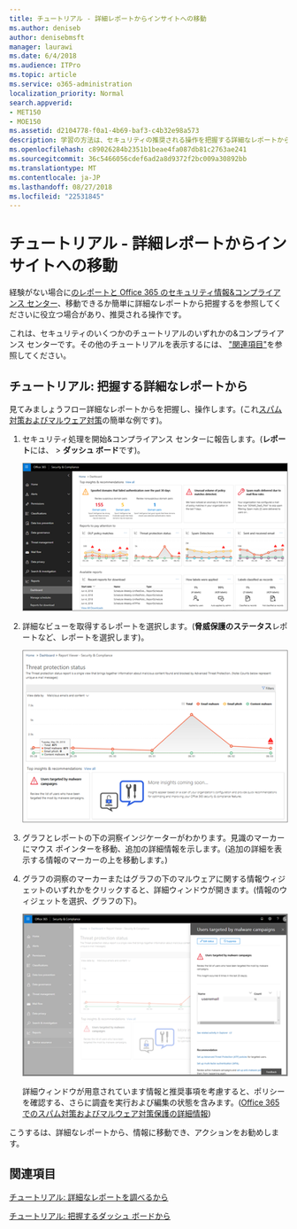 ```yaml
---
title: チュートリアル - 詳細レポートからインサイトへの移動
ms.author: deniseb
author: denisebmsft
manager: laurawi
ms.date: 6/4/2018
ms.audience: ITPro
ms.topic: article
ms.service: o365-administration
localization_priority: Normal
search.appverid:
- MET150
- MOE150
ms.assetid: d2104778-f0a1-4b69-baf3-c4b32e98a573
description: 学習の方法は、セキュリティの推奨される操作を把握する詳細なレポートから移動することができます&amp;コンプライアンス センターです。
ms.openlocfilehash: c89026284b2351b1beae4fa087db81c2763ae241
ms.sourcegitcommit: 36c5466056cdef6ad2a8d9372f2bc009a30892bb
ms.translationtype: MT
ms.contentlocale: ja-JP
ms.lasthandoff: 08/27/2018
ms.locfileid: "22531845"
---
```

# <a name="walkthrough---from-a-detailed-report-to-an-insight"></a>チュートリアル - 詳細レポートからインサイトへの移動

経験がない場合に[のレポートと Office 365 のセキュリティ情報&amp;コンプライアンス センター](reports-and-insights-in-security-and-compliance.md)、移動できるか簡単に詳細なレポートから把握するを参照してくださいに役立つ場合があり、推奨される操作です。 
  
これは、セキュリティのいくつかのチュートリアルのいずれかの&amp;コンプライアンス センターです。その他のチュートリアルを表示するには、 ["関連項目"](#related-topics)を参照してください。 
  
## <a name="walkthrough-from-a-detailed-report-to-an-insight"></a>チュートリアル: 把握する詳細なレポートから

見てみましょうフロー詳細なレポートからを把握し、操作します。(これ[スパム対策およびマルウェア対策](anti-spam-and-anti-malware-protection.md)の簡単な例です)。 
  
1. セキュリティ処理を開始&amp;コンプライアンス センターに報告します。(**レポート**には、 \> **ダッシュ ボード**です)。
    
    ![セキュリティ&amp;コンプライアンス センターでは、レポートに移動\>ダッシュ ボード](media/68f3bb7c-b4f7-4cca-904b-478643a93c94.png)
  
2. 詳細なビューを取得するレポートを選択します。(**脅威保護のステータス**レポートなど、レポートを選択します)。 
    
    ![脅威保護ステータスのレポート情報を表示](media/f47d7dbd-816a-47ba-b8db-53919fbed192.png)
  
3. グラフとレポートの下の洞察インジケーターがわかります。見識のマーカーにマウス ポインターを移動、追加の詳細情報を示します。(追加の詳細を表示する情報のマーカーの上を移動します。)
    
4. グラフの洞察のマーカーまたはグラフの下のマルウェアに関する情報ウィジェットのいずれかをクリックすると、詳細ウィンドウが開きます。(情報のウィジェットを選択、グラフの下)。
    
    ![マルウェアについての洞察力の詳細](media/2c8bccc5-ca4e-4bb9-ad4c-55fcee0535b7.png)
  
    詳細ウィンドウが用意されています情報と推奨事項を考慮すると、ポリシーを確認する、さらに調査を実行および編集の状態を含みます。([Office 365 でのスパム対策およびマルウェア対策保護の詳細情報](anti-spam-and-anti-malware-protection.md))
    
こうするは、詳細なレポートから、情報に移動でき、アクションをお勧めします。 
  
## <a name="related-topics"></a>関連項目

[チュートリアル: 詳細なレポートを調べるから](from-an-insight-to-a-detailed-report.md)
  
[チュートリアル: 把握するダッシュ ボードから](from-a-dashboard-to-an-insight.md)
  

